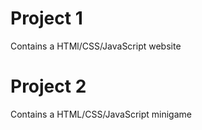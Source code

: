 # Project 1
Contains a HTMl/CSS/JavaScript website 

# Project 2
Contains a HTML/CSS/JavaScript minigame
